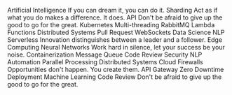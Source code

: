Artificial Intelligence If you can dream it, you can do it. Sharding Act as if what you do makes a difference. It does. API Don't be afraid to give up the good to go for the great.
Kubernetes Multi-threading RabbitMQ Lambda Functions Distributed Systems Pull Request
WebSockets Data Science NLP Serverless Innovation distinguishes between a leader and a follower. Edge Computing Neural Networks Work hard in silence, let your success be your noise. Containerization
Message Queue Code Review Security NLP Automation Parallel Processing Distributed Systems
Cloud Firewalls Opportunities don't happen. You create them. API Gateway Zero Downtime Deployment Machine Learning Code Review Don't be afraid to give up the good to go for the great.
